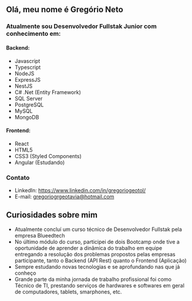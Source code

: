 ## Olá, meu nome é Gregório Neto

### Atualmente sou Desenvolvedor Fullstak Junior com conhecimento em:

#### Backend:
* Javascript
* Typescript
* NodeJS
* ExpressJS
* NestJS
* C# .Net (Entity Framework)
* SQL Server
* PostgreSQL
* MySQL
* MongoDB

#### Frontend:
* React
* HTML5
* CSS3 (Styled Components)
* Angular (Estudando)

### Contato
* LinkedIn: https://www.linkedin.com/in/gregoriogeotol/
* E-mail: gregoriogrgeotavia@hotmail.com

## Curiosidades sobre mim

* Atualmente concluí um curso técnico de Desenvolvedor Fullstak pela empresa Blueedtech
* No último módulo do curso, participei de dois Bootcamp onde tive a oportunidade de aprender a dinâmica do trabalho em equipe entregando a resolução dos problemas propostos pelas empresas participante, tanto o Backend (API Rest) quanto o Frontend (Aplicação)
* Sempre estudando novas tecnologias e se aprofundando nas que já conheço
* Grande parte da minha jornada de trabalho profissional foi como Técnico de TI, prestando serviços de hardwares e softwares em geral de computadores, tablets, smarphones, etc.
